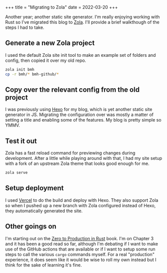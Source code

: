 +++
title = "Migrating to Zola"
date = 2022-03-20
+++

Another year; another static site generator. I'm really enjoying working with Rust so I've migrated this blog to [Zola](https://getzola.com). I'll provide a brief walkthough of the steps I had to take.

## Generate a new Zola project

I used the default Zola site init tool to make an example set of folders and config, then copied it over my old repo.

```bash
zola init bmh
cp -r bmh/* bmh-github/*
```

## Copy over the relevant config from the old project

I was previously using [Hexo](https://hexo.io/) for my blog, which is yet another static site generator in JS. Migrating the configuration over was mostly a matter of setting a title and enabling some of the features. My blog is pretty simple so YMMV.

## Test it out

Zola has a fast reload command for previewing changes during development. After a little while playing around with that, I had my site setup with a fork of an upstream Zola theme that looks good enough for me.

```bash
zola serve
```

## Setup deployment

I used [Vercel](https://vercel.com/) to do the build and deploy with Hexo. They also support Zola so when I pushed up a new branch with Zola configured instead of Hexo, they automatically generated the site.

## Other goings on

I'm starting out on the [Zero to Production in Rust](https://zero2prod.com) book. I'm on Chapter 3 and it has been a good read so far, although I'm debating if I want to make use of the GitHub actions that are available or if I want to setup some run steps to call the various `cargo` commands myself. For a real "production" experience, it does seem like it would be wise to roll my own instead but I think for the sake of learning it's fine.